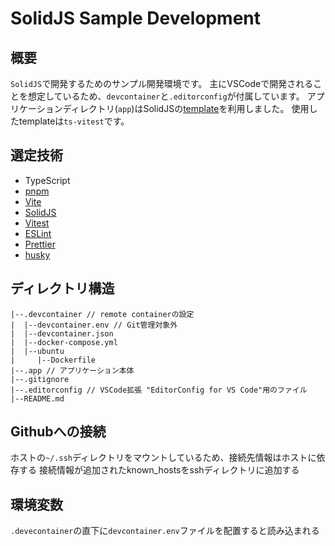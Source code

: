 # SolidJS Sample Development
## 概要
`SolidJS`で開発するためのサンプル開発環境です。
主にVSCodeで開発されることを想定しているため、`devcontainer`と`.editorconfig`が付属しています。
アプリケーションディレクトリ(`app`)はSolidJSの[template](https://github.com/solidjs/templates)を利用しました。
使用したtemplateは`ts-vitest`です。

## 選定技術
- TypeScript
- [pnpm](https://pnpm.io/ja/)
- [Vite](https://vitejs.dev/)
- [SolidJS](https://www.solidjs.com/)
- [Vitest](https://vitest.dev/)
- [ESLint](https://eslint.org/)
- [Prettier](https://prettier.io/)
- [husky](https://typicode.github.io/husky/#/)

## ディレクトリ構造

```
|--.devcontainer // remote containerの設定
|  |--devcontainer.env // Git管理対象外
|  |--devcontainer.json
|  |--docker-compose.yml
|  |--ubuntu
|     |--Dockerfile
|--.app // アプリケーション本体
|--.gitignore
|--.editorconfig // VSCode拡張 "EditorConfig for VS Code"用のファイル
|--README.md
```

## Githubへの接続
ホストの`~/.ssh`ディレクトリをマウントしているため、接続先情報はホストに依存する
接続情報が追加されたknown_hostsをsshディレクトリに追加する

## 環境変数
`.devecontainer`の直下に`devcontainer.env`ファイルを配置すると読み込まれる

